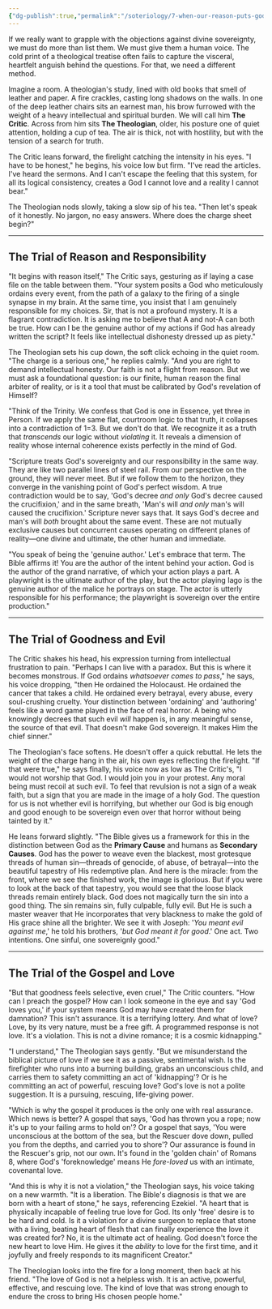 ```yaml
---
{"dg-publish":true,"permalink":"/soteriology/7-when-our-reason-puts-god-on-trial/","noteIcon":""}
---
```


If we really want to grapple with the objections against divine sovereignty, we must do more than list them. We must give them a human voice. The cold print of a theological treatise often fails to capture the visceral, heartfelt anguish behind the questions. For that, we need a different method.

Imagine a room. A theologian's study, lined with old books that smell of leather and paper. A fire crackles, casting long shadows on the walls. In one of the deep leather chairs sits an earnest man, his brow furrowed with the weight of a heavy intellectual and spiritual burden. We will call him **The Critic**. Across from him sits **The Theologian**, older, his posture one of quiet attention, holding a cup of tea. The air is thick, not with hostility, but with the tension of a search for truth.

The Critic leans forward, the firelight catching the intensity in his eyes. "I have to be honest," he begins, his voice low but firm. "I've read the articles. I've heard the sermons. And I can't escape the feeling that this system, for all its logical consistency, creates a God I cannot love and a reality I cannot bear."

The Theologian nods slowly, taking a slow sip of his tea. "Then let's speak of it honestly. No jargon, no easy answers. Where does the charge sheet begin?"

---

## **The Trial of Reason and Responsibility**

"It begins with reason itself," The Critic says, gesturing as if laying a case file on the table between them. "Your system posits a God who meticulously ordains every event, from the path of a galaxy to the firing of a single synapse in my brain. At the same time, you insist that I am genuinely responsible for my choices. Sir, that is not a profound mystery. It is a flagrant contradiction. It is asking me to believe that A and not-A can both be true. How can I be the genuine author of my actions if God has already written the script? It feels like intellectual dishonesty dressed up as piety."

The Theologian sets his cup down, the soft click echoing in the quiet room. "The charge is a serious one," he replies calmly. "And you are right to demand intellectual honesty. Our faith is not a flight from reason. But we must ask a foundational question: is our finite, human reason the final arbiter of reality, or is it a tool that must be calibrated by God's revelation of Himself?

"Think of the Trinity. We confess that God is one in Essence, yet three in Person. If we apply the same flat, courtroom logic to that truth, it collapses into a contradiction of 1=3. But we don't do that. We recognize it as a truth that *transcends* our logic without *violating* it. It reveals a dimension of reality whose internal coherence exists perfectly in the mind of God.

"Scripture treats God's sovereignty and our responsibility in the same way. They are like two parallel lines of steel rail. From our perspective on the ground, they will never meet. But if we follow them to the horizon, they converge in the vanishing point of God's perfect wisdom. A true contradiction would be to say, 'God's decree *and only* God's decree caused the crucifixion,' and in the same breath, 'Man's will *and only* man's will caused the crucifixion.' Scripture never says that. It says God's decree and man's will *both* brought about the same event. These are not mutually exclusive causes but concurrent causes operating on different planes of reality—one divine and ultimate, the other human and immediate.

"You speak of being the 'genuine author.' Let's embrace that term. The Bible affirms it! You are the author of the intent behind your action. God is the author of the grand narrative, of which your action plays a part. A playwright is the ultimate author of the play, but the actor playing Iago is the genuine author of the malice he portrays on stage. The actor is utterly responsible for his performance; the playwright is sovereign over the entire production."

---

## **The Trial of Goodness and Evil**

The Critic shakes his head, his expression turning from intellectual frustration to pain. "Perhaps I can live with a paradox. But this is where it becomes monstrous. If God ordains *whatsoever comes to pass*," he says, his voice dropping, "then He ordained the Holocaust. He ordained the cancer that takes a child. He ordained every betrayal, every abuse, every soul-crushing cruelty. Your distinction between 'ordaining' and 'authoring' feels like a word game played in the face of real horror. A being who knowingly decrees that such evil *will* happen is, in any meaningful sense, the source of that evil. That doesn't make God sovereign. It makes Him the chief sinner."

The Theologian's face softens. He doesn't offer a quick rebuttal. He lets the weight of the charge hang in the air, his own eyes reflecting the firelight. "If that were true," he says finally, his voice now as low as The Critic's, "I would not worship that God. I would join you in your protest. Any moral being must recoil at such evil. To feel that revulsion is not a sign of a weak faith, but a sign that you are made in the image of a holy God. The question for us is not whether evil is horrifying, but whether our God is big enough and good enough to be sovereign even over that horror without being tainted by it."

He leans forward slightly. "The Bible gives us a framework for this in the distinction between God as the **Primary Cause** and humans as **Secondary Causes**. God has the power to weave even the blackest, most grotesque threads of human sin—threads of genocide, of abuse, of betrayal—into the beautiful tapestry of His redemptive plan. And here is the miracle: from the front, where we see the finished work, the image is glorious. But if you were to look at the back of that tapestry, you would see that the loose black threads remain entirely black. God does not magically turn the sin into a good thing. The sin remains sin, fully culpable, fully evil. But He is such a master weaver that He incorporates that very blackness to make the gold of His grace shine all the brighter. We see it with Joseph: '*You meant evil against me*,' he told his brothers, '*but God meant it for good*.' One act. Two intentions. One sinful, one sovereignly good."

---

## **The Trial of the Gospel and Love**

"But that goodness feels selective, even cruel," The Critic counters. "How can I preach the gospel? How can I look someone in the eye and say 'God loves you,' if your system means God may have created them for damnation? This isn't assurance. It is a terrifying lottery. And what of love? Love, by its very nature, must be a free gift. A programmed response is not love. It's a violation. This is not a divine romance; it is a cosmic kidnapping."

"I understand," The Theologian says gently. "But we misunderstand the biblical picture of love if we see it as a passive, sentimental wish. Is the firefighter who runs into a burning building, grabs an unconscious child, and carries them to safety committing an act of 'kidnapping'? Or is he committing an act of powerful, rescuing love? God's love is not a polite suggestion. It is a pursuing, rescuing, life-giving power.

"Which is why the gospel it produces is the only one with real assurance. Which news is better? A gospel that says, 'God has thrown you a rope; now it's up to your failing arms to hold on'? Or a gospel that says, 'You were unconscious at the bottom of the sea, but the Rescuer dove down, pulled you from the depths, and carried you to shore'? Our assurance is found in the Rescuer's grip, not our own. It's found in the 'golden chain' of Romans 8, where God's 'foreknowledge' means He *fore-loved* us with an intimate, covenantal love.

"And this is why it is not a violation," the Theologian says, his voice taking on a new warmth. "It is a liberation. The Bible's diagnosis is that we are born with a heart of stone," he says, referencing Ezekiel. "A heart that is physically incapable of feeling true love for God. Its only 'free' desire is to be hard and cold. Is it a violation for a divine surgeon to replace that stone with a living, beating heart of flesh that can finally experience the love it was created for? No, it is the ultimate act of healing. God doesn't force the new heart to love Him. He gives it the *ability* to love for the first time, and it joyfully and freely responds to its magnificent Creator."

The Theologian looks into the fire for a long moment, then back at his friend. "The love of God is not a helpless wish. It is an active, powerful, effective, and rescuing love. The kind of love that was strong enough to endure the cross to bring His chosen people home."